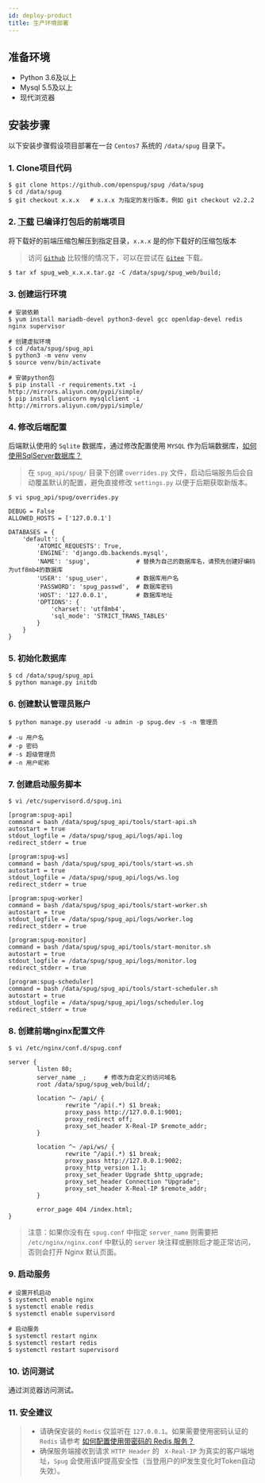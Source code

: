 ```yaml
---
id: deploy-product
title: 生产环境部署
---
```


## 准备环境

- Python 3.6及以上
- Mysql 5.5及以上
- 现代浏览器

## 安装步骤
以下安装步骤假设项目部署在一台 `Centos7` 系统的 `/data/spug` 目录下。

### 1. Clone项目代码
```shell script
$ git clone https://github.com/openspug/spug /data/spug
$ cd /data/spug
$ git checkout x.x.x   # x.x.x 为指定的发行版本，例如 git checkout v2.2.2 
```

### 2. [下载](https://github.com/openspug/spug/releases) 已编译打包后的前端项目
将下载好的前端压缩包解压到指定目录，`x.x.x` 是的你下载好的压缩包版本
> 访问 [`Github`](https://github.com/openspug/spug/releases) 比较慢的情况下，可以在尝试在 [`Gitee`](https://gitee.com/openspug/spug/releases) 下载。
```
$ tar xf spug_web_x.x.x.tar.gz -C /data/spug/spug_web/build;
```

### 3. 创建运行环境
```shell script
# 安装依赖
$ yum install mariadb-devel python3-devel gcc openldap-devel redis nginx supervisor

# 创建虚拟环境
$ cd /data/spug/spug_api
$ python3 -m venv venv
$ source venv/bin/activate

# 安装python包
$ pip install -r requirements.txt -i http://mirrors.aliyun.com/pypi/simple/
$ pip install gunicorn mysqlclient -i http://mirrors.aliyun.com/pypi/simple/
```

### 4. 修改后端配置
后端默认使用的 `Sqlite` 数据库，通过修改配置使用 `MYSQL` 作为后端数据库，[如何使用SqlServer数据库？](http://localhost:3001/docs/install-error#%E4%BD%BF%E7%94%A8-sqlserver-%E6%95%B0%E6%8D%AE%E5%BA%93)
> 在 `spug_api/spug/` 目录下创建 `overrides.py` 文件，启动后端服务后会自动覆盖默认的配置，避免直接修改 `settings.py` 以便于后期获取新版本。
```shell script
$ vi spug_api/spug/overrides.py

DEBUG = False
ALLOWED_HOSTS = ['127.0.0.1']

DATABASES = {
    'default': {
        'ATOMIC_REQUESTS': True,
        'ENGINE': 'django.db.backends.mysql',
        'NAME': 'spug',             # 替换为自己的数据库名，请预先创建好编码为utf8mb4的数据库
        'USER': 'spug_user',        # 数据库用户名
        'PASSWORD': 'spug_passwd',  # 数据库密码
        'HOST': '127.0.0.1',        # 数据库地址
        'OPTIONS': {
            'charset': 'utf8mb4',
            'sql_mode': 'STRICT_TRANS_TABLES'
        }
    }
}
```

### 5. 初始化数据库
```shell script
$ cd /data/spug/spug_api
$ python manage.py initdb
````
### 6. 创建默认管理员账户
```shell script
$ python manage.py useradd -u admin -p spug.dev -s -n 管理员

# -u 用户名
# -p 密码
# -s 超级管理员
# -n 用户昵称
```

### 7. 创建启动服务脚本
```shell script
$ vi /etc/supervisord.d/spug.ini

[program:spug-api]
command = bash /data/spug/spug_api/tools/start-api.sh
autostart = true
stdout_logfile = /data/spug/spug_api/logs/api.log
redirect_stderr = true

[program:spug-ws]
command = bash /data/spug/spug_api/tools/start-ws.sh
autostart = true
stdout_logfile = /data/spug/spug_api/logs/ws.log
redirect_stderr = true

[program:spug-worker]
command = bash /data/spug/spug_api/tools/start-worker.sh
autostart = true
stdout_logfile = /data/spug/spug_api/logs/worker.log
redirect_stderr = true

[program:spug-monitor]
command = bash /data/spug/spug_api/tools/start-monitor.sh
autostart = true
stdout_logfile = /data/spug/spug_api/logs/monitor.log
redirect_stderr = true

[program:spug-scheduler]
command = bash /data/spug/spug_api/tools/start-scheduler.sh
autostart = true
stdout_logfile = /data/spug/spug_api/logs/scheduler.log
redirect_stderr = true

```

### 8. 创建前端nginx配置文件
```
$ vi /etc/nginx/conf.d/spug.conf

server {
        listen 80;
        server_name _;     # 修改为自定义的访问域名
        root /data/spug/spug_web/build/;

        location ^~ /api/ {
                rewrite ^/api(.*) $1 break;
                proxy_pass http://127.0.0.1:9001;
                proxy_redirect off;
                proxy_set_header X-Real-IP $remote_addr;
        }

        location ^~ /api/ws/ {
                rewrite ^/api(.*) $1 break;
                proxy_pass http://127.0.0.1:9002;
                proxy_http_version 1.1;
                proxy_set_header Upgrade $http_upgrade;
                proxy_set_header Connection "Upgrade";
                proxy_set_header X-Real-IP $remote_addr;
        }

        error_page 404 /index.html;
}
```
> 注意：如果你没有在 `spug.conf` 中指定 `server_name` 则需要把 `/etc/nginx/nginx.conf` 中默认的 `server` 块注释或删除后才能正常访问，
> 否则会打开 Nginx 默认页面。

### 9. 启动服务
```shell script
# 设置开机启动
$ systemctl enable nginx
$ systemctl enable redis
$ systemctl enable supervisord

# 启动服务
$ systemctl restart nginx
$ systemctl restart redis
$ systemctl restart supervisord
```

### 10. 访问测试
通过浏览器访问测试。


### 11. 安全建议
> - 请确保安装的 `Redis` 仅监听在 `127.0.0.1`。如果需要使用密码认证的 `Redis` 请参考 [如何配置使用带密码的 Redis 服务？](https://spug.dev/docs/install-error/#%E5%A6%82%E4%BD%95%E9%85%8D%E7%BD%AE%E4%BD%BF%E7%94%A8%E5%B8%A6%E5%AF%86%E7%A0%81%E7%9A%84-redis-%E6%9C%8D%E5%8A%A1%EF%BC%9F)
> - 确保服务端接收到请求 `HTTP Header` 的 ` X-Real-IP` 为真实的客户端地址，`Spug` 会使用该IP提高安全性（当登用户的IP发生变化时Token自动失效）。
